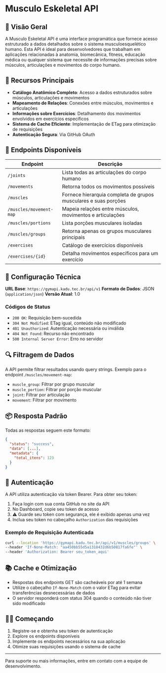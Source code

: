 # Musculo Eskeletal API

## 📄 Visão Geral

A Musculo Eskeletal API é uma interface programática que fornece acesso estruturado a dados detalhados sobre o sistema musculoesquelético humano. Esta API é ideal para desenvolvedores que trabalham em aplicações relacionadas à anatomia, biomecânica, fitness, educação médica ou qualquer sistema que necessite de informações precisas sobre músculos, articulações e movimentos do corpo humano.

## 🌟 Recursos Principais

- **Catálogo Anatômico Completo**: Acesso a dados estruturados sobre músculos, articulações e movimentos
- **Mapeamento de Relações**: Conexões entre músculos, movimentos e articulações
- **Informações sobre Exercícios**: Detalhamento dos movimentos envolvidos em exercícios específicos
- **Sistema de Cache Eficiente**: Implementação de ETag para otimização de requisições
- **Autenticação Segura**: Via GitHub OAuth

## 🔗 Endpoints Disponíveis

| Endpoint | Descrição |
|----------|-----------|
| `/joints` | Lista todas as articulações do corpo humano |
| `/movements` | Retorna todos os movimentos possíveis |
| `/muscles` | Fornece hierarquia completa de grupos musculares e suas porções |
| `/muscles/movement-map` | Mapeia relações entre músculos, movimentos e articulações |
| `/muscles/portions` | Lista porções musculares isoladas |
| `/muscles/groups` | Retorna apenas os grupos musculares principais |
| `/exercises` | Catálogo de exercícios disponíveis |
| `/exercises/{id}` | Detalha movimentos específicos para um exercício |

## 🔧 Configuração Técnica

**URL Base**: `https://gymapi.kadu.tec.br/api/v1`
**Formato de Dados**: JSON (`application/json`)
**Versão Atual**: 1.0

### Códigos de Status

- `200 OK`: Requisição bem-sucedida
- `304 Not Modified`: ETag igual, conteúdo não modificado
- `401 Unauthorized`: Autenticação necessária ou inválida
- `404 Not Found`: Recurso não encontrado
- `500 Internal Server Error`: Erro no servidor

## 🔍 Filtragem de Dados

A API permite filtrar resultados usando query strings. Exemplo para o endpoint `/muscles/movement-map`:

- `muscle_group`: Filtrar por grupo muscular
- `muscle_portion`: Filtrar por porção muscular
- `joint`: Filtrar por articulação
- `movement`: Filtrar por movimento

## 📦 Resposta Padrão

Todas as respostas seguem este formato:

```json
{
  "status": "success",
  "data": [...],
  "metadata": {
    "total_itens": 123
  }
}
```

## 🔐 Autenticação

A API utiliza autenticação via token Bearer. Para obter seu token:

1. Faça login com sua conta GitHub no site da API
2. No Dashboard, copie seu token de acesso
3. ⚠️ Guarde seu token com segurança, ele é exibido apenas uma vez
4. Inclua seu token no cabeçalho `Authorization` das requisições

### Exemplo de Requisição Autenticada

```bash
curl --location 'https://gymapi.kadu.tec.br/api/v1/muscles/groups' \
--header 'If-None-Match: "aa450bb55d5a1318432d6b50817fa6fe"' \
--header 'Authorization: Bearer seu_token_aqui'
```

## 📚 Cache e Otimização

- Respostas dos endpoints GET são cacheáveis por até 1 semana
- Utilize o cabeçalho `If-None-Match` com o valor ETag para evitar transferências desnecessárias de dados
- O servidor responderá com status 304 quando o conteúdo não tiver sido modificado

## 👨‍💻 Começando

1. Registre-se e obtenha seu token de autenticação
2. Explore os endpoints disponíveis
3. Implemente os endpoints necessários na sua aplicação
4. Otimize suas requisições usando o sistema de cache

---

Para suporte ou mais informações, entre em contato com a equipe de desenvolvimento.
